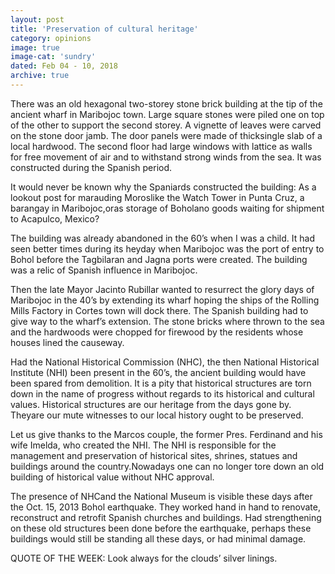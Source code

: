 ```yaml
---
layout: post
title: 'Preservation of cultural heritage'
category: opinions
image: true
image-cat: 'sundry'
dated: Feb 04 - 10, 2018
archive: true
---
```


There was an old hexagonal two-storey stone brick building at the tip of the ancient wharf in Maribojoc town. Large square stones were piled one on top of the other to support the second storey. A vignette of leaves were carved on the stone door jamb. The door panels were made of thicksingle slab of a local hardwood. The second floor had large windows with lattice as walls for free movement of air and to withstand strong winds from the sea. It was constructed during the Spanish period.

It would never be known why the Spaniards constructed the building: As a lookout post for marauding Moroslike the Watch Tower in Punta Cruz, a barangay in Maribojoc,oras storage of Boholano goods waiting for shipment to Acapulco, Mexico?

The building was already abandoned in the 60’s when I was a child. It had seen better times during its heyday when Maribojoc was the port of entry to Bohol before the Tagbilaran and Jagna ports were created. The building was a relic of Spanish influence in Maribojoc.

Then the late Mayor Jacinto Rubillar wanted to resurrect the glory days of Maribojoc in the 40’s by extending its wharf hoping the ships of the Rolling Mills Factory in Cortes town will dock there. The Spanish building had to give way to the wharf’s extension. The stone bricks where thrown to the sea and the hardwoods were chopped for firewood by the residents whose houses lined the causeway.

Had the National Historical Commission (NHC), the then National Historical Institute (NHI) been present in the 60’s, the ancient building would have been spared from demolition.
It is a pity that historical structures are torn down in the name of progress without regards to its historical and cultural values. Historical structures are our heritage from the days gone by. Theyare our mute witnesses to our local history ought to be preserved.

Let us give thanks to the Marcos couple, the former Pres. Ferdinand and his wife Imelda, who created the NHI. The NHI is responsible for the management and preservation of historical sites, shrines, statues and buildings around the country.Nowadays  one can no longer tore down an old building of historical value without NHC approval.

The presence of NHCand the National Museum is visible these days after the Oct. 15, 2013 Bohol earthquake. They worked hand in hand to renovate, reconstruct and retrofit Spanish churches and buildings. Had strengthening on these old structures been done before the earthquake, perhaps these buildings would still be standing all these days, or had minimal damage.

QUOTE OF THE WEEK: Look always for the clouds’ silver linings.